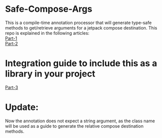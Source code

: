 # Safe-Compose-Args
This is a compile-time annotation processor that will generate type-safe methods to get/retrieve arguments for a jetpack compose destination. This repo is explained in the following articles: 
<br />
[Part-1](https://proandroiddev.com/safe-compose-arguments-an-improved-way-to-navigate-in-jetpack-compose-95c84722eec2)
<br />
[Part-2](https://proandroiddev.com/safe-compose-arguments-an-improved-way-to-navigate-in-jetpack-compose-part-2-218a6ae7a027)
<br />
# Integration guide to include this as a library in your project
[Part-3](https://proandroiddev.com/safe-compose-arguments-an-improved-way-to-navigate-in-jetpack-compose-part-3-2e5ab79b9a05)
# Update:
Now the annotation does not expect a string argument, as the class name will be used as a guide to generate the relative compose destination methods.
